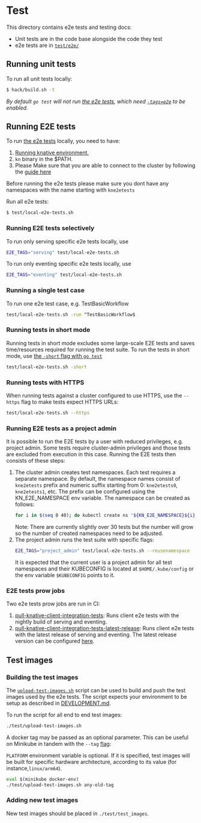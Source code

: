 # Test

This directory contains e2e tests and testing docs:

- Unit tests are in the code base alongside the code they test
- e2e tests are in [`test/e2e/`](./e2e)

## Running unit tests

To run all unit tests locally:

```bash
$ hack/build.sh -t
```

_By default `go test` will not run [the e2e tests](#running-e2e-tests),
which need [`-tags=e2e`](#running-end-to-end-tests) to be enabled._

## Running E2E tests

To run [the e2e tests](./e2e) locally, you need to have:

1. [Running knative environment.](../DEVELOPMENT.md#create-a-cluster)
2. `kn` binary in the \$PATH.
3. Please Make sure that you are able to connect to the cluster by following the
   [guide here](./../docs#connecting-to-your-cluster)

Before running the e2e tests please make sure you dont have any namespaces with
the name starting with `kne2etests`

Run all e2e tests:

```bash
$ test/local-e2e-tests.sh
```

### Running E2E tests selectively

To run only serving specific e2e tests locally, use

```bash
E2E_TAGS="serving" test/local-e2e-tests.sh
```

To run only eventing specific e2e tests locally, use

```bash
E2E_TAGS="eventing" test/local-e2e-tests.sh
```

### Running a single test case

To run one e2e test case, e.g. TestBasicWorkflow

```bash
test/local-e2e-tests.sh -run ^TestBasicWorkflow$
```

### Running tests in short mode

Running tests in short mode excludes some large-scale E2E tests and saves
time/resources required for running the test suite. To run the tests in short
mode, use
[the `-short` flag with `go test`](https://golang.org/cmd/go/#hdr-Testing_flags)

```bash
test/local-e2e-tests.sh -short
```

### Running tests with HTTPS

When running tests against a cluster configured to use HTTPS, use the `--https` flag to make tests expect HTTPS URLs:

```bash
test/local-e2e-tests.sh --https
```



### Running E2E tests as a project admin

It is possible to run the E2E tests by a user with reduced privileges, e.g. project admin.
Some tests require cluster-admin privileges and those tests are excluded from execution in this case.
Running the E2E tests then consists of these steps:
1. The cluster admin creates test namespaces. Each test requires a separate namespace.
By default, the namespace names consist of `kne2etests` prefix and numeric suffix starting from 0:
 `kne2etests0`, `kne2etests1`, etc. The prefix can be configured using the KN_E2E_NAMESPACE env
  variable. The namespace can be created as follows:
    ```bash
    for i in $(seq 0 40); do kubectl create ns "${KN_E2E_NAMESPACE}${i}"; done
    ```
   Note: There are currently slightly over 30 tests but the number will grow so the number of created
   namespaces need to be adjusted.
1. The project admin runs the test suite with specific flags:
    ```bash
    E2E_TAGS="project_admin" test/local-e2e-tests.sh --reusenamespace
    ```
   It is expected that the current user is a project admin for all test namespaces
   and their KUBECONFIG is located at `$HOME/.kube/config` or the env
   variable `$KUBECONFIG` points to it.

### E2E tests prow jobs

Two e2e tests prow jobs are run in CI:

1. [pull-knative-client-integration-tests](https://prow.knative.dev/job-history/gs/knative-prow/pr-logs/directory/pull-knative-client-integration-tests): Runs client e2e tests with the nightly build of serving and eventing.
2. [pull-knative-client-integration-tests-latest-release](https://prow.knative.dev/job-history/gs/knative-prow/pr-logs/directory/pull-knative-client-integration-tests-latest-release): Runs client e2e tests with the latest release of serving and eventing. The latest release version can be configured [here](presubmit-integration-tests-latest-release.sh).

## Test images

### Building the test images

The [`upload-test-images.sh`](./upload-test-images.sh) script can be used to
build and push the test images used by the e2e tests. The script
expects your environment to be setup as described in
[DEVELOPMENT.md](https://github.com/knative/serving/blob/main/DEVELOPMENT.md#install-requirements).

To run the script for all end to end test images:

```bash
./test/upload-test-images.sh
```

A docker tag may be passed as an optional parameter. This can be useful on
Minikube in tandem with the `--tag` [flag](#using-a-docker-tag):

`PLATFORM` environment variable is optional. If it is specified, test images
will be built for specific hardware architecture, according to its value
(for instance,`linux/arm64`).

```bash
eval $(minikube docker-env)
./test/upload-test-images.sh any-old-tag
```

### Adding new test images

New test images should be placed in `./test/test_images`.

